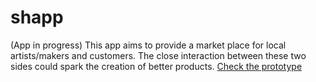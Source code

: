 # shapp

(App in progress)
This app aims to provide a market place for local artists/makers and customers. The close interaction between these two sides could spark the creation of better products.
[Check the prototype](https://invis.io/AK577IKVJ)